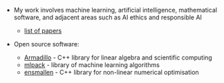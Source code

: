 * My work involves machine learning, artificial intelligence, mathematical software, and adjacent areas such as AI ethics and responsible AI
  - [list of papers](https://conradsanderson.id.au/papers.html)

* Open source software:
  - [Armadillo](https://arma.sourceforge.net) - C++ library for linear algebra and scientific computing
  <!-- - [Bandicoot](https://coot.sourceforge.io) - C++ library for accelerated linear algebra on GPUs -->
  - [mlpack](https://mlpack.org) - library of machine learning algorithms
  - [ensmallen](https://ensmallen.org) - C++ library for non-linear numerical optimisation
